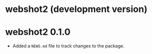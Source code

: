 # webshot2 (development version)

# webshot2 0.1.0

* Added a `NEWS.md` file to track changes to the package.
